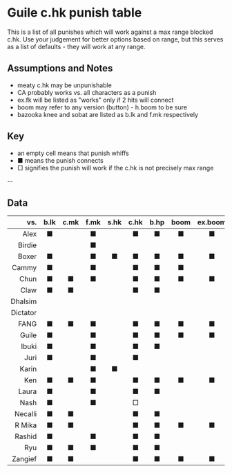 # Guile c.hk punish table
This is a list of all punishes which will work against a max range blocked
c.hk. Use your judgement for better options based on range, but this serves as
a list of defaults - they will work at any range.

## Assumptions and Notes
* meaty c.hk may be unpunishable
* CA probably works vs. all characters as a punish
* ex.fk will be listed as "works" only if 2 hits will connect
* boom may refer to any version (button) - h.boom to be sure
* bazooka knee and sobat are listed as b.lk and f.mk respectively

## Key
* an empty cell means that punish whiffs
* ■ means the punish connects
* □ signifies the punish will work if the c.hk is not precisely max range

--
## Data
|    vs.   | b.lk | c.mk | f.mk | s.hk | c.hk | b.hp | boom | ex.boom | lk.fk | mk.fk | hk.fk | ex.fk |
|---------:|:----:|:----:|:----:|:----:|:----:|:----:|:----:|:-------:|:-----:|:-----:|:-----:|:-----:|
|     Alex | ■    |      | ■    |      | ■    | ■    | ■    | ■       | ■     | ■     | ■     |       |
|   Birdie |      |      | ■    |      |      |      |      |         |       |       |       |       |
|    Boxer | ■    |      | ■    | ■    | ■    | ■    | ■    | ■       | ■     | ■     | ■     |       |
|    Cammy | ■    |      | ■    |      | ■    | ■    | ■    |         | ■     | ■     | ■     | ■     |
|     Chun | ■    | ■    | ■    |      | ■    | ■    | ■    | ■       | ■     |       | ■     | ■     |
|     Claw | ■    | ■    |      |      | ■    | ■    |      |         | ■     | ■     | ■     | ■     |
|  Dhalsim |      |      |      |      |      |      |      |         |       |       |       |       |
| Dictator |      |      |      |      |      |      |      |         |       |       |       |       |
|     FANG | ■    | ■    | ■    |      | ■    | ■    | ■    | ■       | ■     | ■     | ■     | ■     |
|    Guile | ■    |      | ■    |      | ■    | ■    | ■    | ■       | ■     | ■     | ■     | ■     |
|    Ibuki | ■    |      | ■    |      | ■    | ■    |      |         |       |       | ■     |       |
|     Juri | ■    |      | ■    |      | ■    |      |      |         |       |       | ■     |       |
|    Karin |      |      | ■    | ■    |      |      |      |         | ■     |       |       |       |
|      Ken | ■    | ■    | ■    |      | ■    | ■    | ■    | ■       | ■     | ■     | ■     |       |
|    Laura | ■    |      | ■    |      | ■    | ■    |      |         |       | ■     | ■     |       |
|     Nash | ■    |      | ■    |      | □    |      |      |         |       |       |       |       |
|  Necalli | ■    | ■    |      |      | ■    | ■    |      |         | ■     | ■     | ■     | ■     |
|   R Mika | ■    | ■    |      |      | ■    | ■    | ■    | ■       | ■     | ■     | ■     | ■     |
|   Rashid | ■    |      | ■    |      | ■    | ■    |      |         |       | ■     | ■     |       |
|      Ryu | ■    | ■    | ■    |      | ■    | ■    |      |         |       | ■     | ■     |       |
|  Zangief | ■    | ■    |      |      | ■    | ■    | ■    | ■       | ■     | ■     | ■     | ■     |
